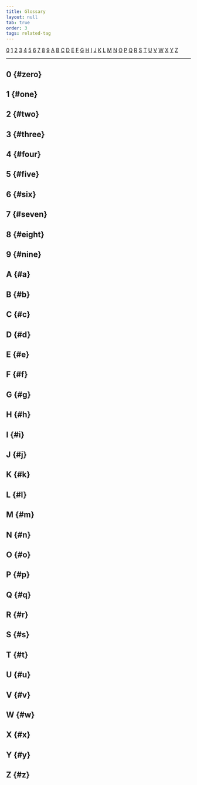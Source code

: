 ```yaml
---
title: Glossary
layout: null
tab: true
order: 3
tags: related-tag
---
```


[0](#zero) [1](#one) [2](#two) [3](#three) [4](#four) [5](#five) [6](#six)
[7](#seven) [8](#eight) [9](#nine) [A](#a) [B](#b) [C](#c) [D](#d) [E](#e)
[F](#f) [G](#g) [H](#h) [I](#i) [J](#j) [K](#k) [L](#l) [M](#m) [N](#n) [O](#o)
[P](#p) [Q](#q) [R](#r) [S](#s) [T](#t) [U](#u) [V](#v) [W](#w) [X](#X) [Y](#Y)
[Z](#Z)

---

## 0 {#zero}

[]()

## 1 {#one}

[]()

## 2 {#two}

[]()

## 3 {#three}

[]()

## 4 {#four}

[]()

## 5 {#five}

[]()

## 6 {#six}

[]()

## 7 {#seven}

[]()

## 8 {#eight}

[]()

## 9 {#nine}

[]()

## A {#a}

[]()

## B {#b}

[]()

## C {#c}

[]()

## D {#d}

[]()

## E {#e}

[]()

## F {#f}

[]()

## G {#g}

[]()

## H {#h}

[]()

## I {#i}

[]()

## J {#j}

[]()

## K {#k}

[]()

## L {#l}

[]()

## M {#m}

[]()

## N {#n}

[]()

## O {#o}

[]()

## P {#p}

[]()

## Q {#q}

[]()

## R {#r}

[]()

## S {#s}

[]()

## T {#t}

[]()

## U {#u}

[]()

## V {#v}

[]()

## W {#w}

[]()

## X {#x}

[]()

## Y {#y}

[]()

## Z {#z}

[]()
